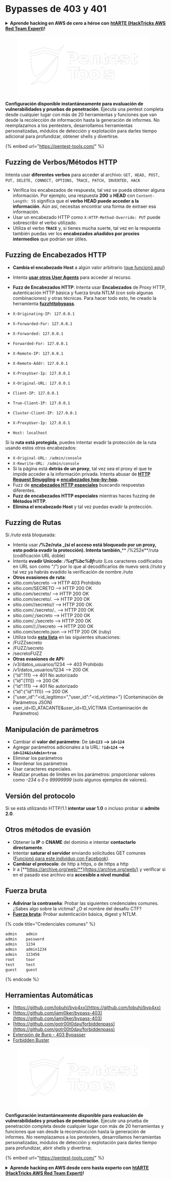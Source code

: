 # Bypasses de 403 y 401

<details>

<summary><strong>Aprende hacking en AWS de cero a héroe con</strong> <a href="https://training.hacktricks.xyz/courses/arte"><strong>htARTE (HackTricks AWS Red Team Expert)</strong></a><strong>!</strong></summary>

Otras formas de apoyar a HackTricks:

* Si deseas ver tu **empresa anunciada en HackTricks** o **descargar HackTricks en PDF** ¡Consulta los [**PLANES DE SUSCRIPCIÓN**](https://github.com/sponsors/carlospolop)!
* Obtén la [**merchandising oficial de PEASS & HackTricks**](https://peass.creator-spring.com)
* Descubre [**The PEASS Family**](https://opensea.io/collection/the-peass-family), nuestra colección exclusiva de [**NFTs**](https://opensea.io/collection/the-peass-family)
* **Únete al** 💬 [**grupo de Discord**](https://discord.gg/hRep4RUj7f) o al [**grupo de telegram**](https://t.me/peass) o **síguenos** en **Twitter** 🐦 [**@carlospolopm**](https://twitter.com/hacktricks\_live)**.**
* **Comparte tus trucos de hacking enviando PRs a los repositorios de** [**HackTricks**](https://github.com/carlospolop/hacktricks) y [**HackTricks Cloud**](https://github.com/carlospolop/hacktricks-cloud).

</details>

<figure><img src="../../.gitbook/assets/image (2) (1) (1).png" alt=""><figcaption></figcaption></figure>

**Configuración disponible instantáneamente para evaluación de vulnerabilidades y pruebas de penetración**. Ejecuta una pentest completa desde cualquier lugar con más de 20 herramientas y funciones que van desde la recolección de información hasta la generación de informes. No reemplazamos a los pentesters, desarrollamos herramientas personalizadas, módulos de detección y explotación para darles tiempo adicional para profundizar, obtener shells y divertirse.

{% embed url="https://pentest-tools.com/" %}

## Fuzzing de Verbos/Métodos HTTP

Intenta usar **diferentes verbos** para acceder al archivo: `GET, HEAD, POST, PUT, DELETE, CONNECT, OPTIONS, TRACE, PATCH, INVENTED, HACK`

* Verifica los encabezados de respuesta, tal vez se pueda obtener alguna información. Por ejemplo, una respuesta **200** a **HEAD** con `Content-Length: 55` significa que el **verbo HEAD puede acceder a la información**. Aún así, necesitas encontrar una forma de extraer esa información.
* Usar un encabezado HTTP como `X-HTTP-Method-Override: PUT` puede sobrescribir el verbo utilizado.
* Utiliza el verbo **`TRACE`** y, si tienes mucha suerte, tal vez en la respuesta también puedas ver los **encabezados añadidos por proxies intermedios** que podrían ser útiles.

## Fuzzing de Encabezados HTTP

* **Cambia el encabezado Host** a algún valor arbitrario ([que funcionó aquí](https://medium.com/@sechunter/exploiting-admin-panel-like-a-boss-fc2dd2499d31))
* Intenta [**usar otros User Agents**](https://github.com/danielmiessler/SecLists/blob/master/Fuzzing/User-Agents/UserAgents.fuzz.txt) para acceder al recurso.
*   **Fuzz de Encabezados HTTP**: Intenta usar **Encabezados** de Proxy HTTP, autenticación HTTP básica y fuerza bruta NTLM (con solo algunas combinaciones) y otras técnicas. Para hacer todo esto, he creado la herramienta [**fuzzhttpbypass**](https://github.com/carlospolop/fuzzhttpbypass).

* `X-Originating-IP: 127.0.0.1`
* `X-Forwarded-For: 127.0.0.1`
* `X-Forwarded: 127.0.0.1`
* `Forwarded-For: 127.0.0.1`
* `X-Remote-IP: 127.0.0.1`
* `X-Remote-Addr: 127.0.0.1`
* `X-ProxyUser-Ip: 127.0.0.1`
* `X-Original-URL: 127.0.0.1`
* `Client-IP: 127.0.0.1`
* `True-Client-IP: 127.0.0.1`
* `Cluster-Client-IP: 127.0.0.1`
* `X-ProxyUser-Ip: 127.0.0.1`
* `Host: localhost`

Si la **ruta está protegida**, puedes intentar evadir la protección de la ruta usando estos otros encabezados:

* `X-Original-URL: /admin/console`
* `X-Rewrite-URL: /admin/console`
* Si la página está **detrás de un proxy**, tal vez sea el proxy el que te impide acceder a la información privada. Intenta abusar de [**HTTP Request Smuggling**](../../pentesting-web/http-request-smuggling/) **o** [**encabezados hop-by-hop**](../../pentesting-web/abusing-hop-by-hop-headers.md)**.**
* Fuzz de [**encabezados HTTP especiales**](special-http-headers.md) buscando respuestas diferentes.
* **Fuzz de encabezados HTTP especiales** mientras haces fuzzing de **Métodos HTTP**.
* **Elimina el encabezado Host** y tal vez puedas evadir la protección.

## Fuzzing de Rutas

Si _/ruta_ está bloqueada:

* Intenta usar _**/**_**%2e/ruta \_(si el acceso está bloqueado por un proxy, esto podría evadir la protección). Intenta también**\_\*\* /%252e\*\*/ruta (codificación URL doble)
* Intenta **evadir Unicode**: _/**%ef%bc%8f**ruta_ (Los caracteres codificados en URL son como "/") por lo que al decodificarlos de nuevo será _//ruta_ y tal vez ya habrás evadido la verificación de nombre _/ruta_
* **Otros evasiones de ruta**:
* sitio.com/secreto –> HTTP 403 Prohibido
* sitio.com/SECRETO –> HTTP 200 OK
* sitio.com/secreto/ –> HTTP 200 OK
* sitio.com/secreto/. –> HTTP 200 OK
* sitio.com//secreto// –> HTTP 200 OK
* sitio.com/./secreto/.. –> HTTP 200 OK
* sitio.com/;/secreto –> HTTP 200 OK
* sitio.com/.;/secreto –> HTTP 200 OK
* sitio.com//;//secreto –> HTTP 200 OK
* sitio.com/secreto.json –> HTTP 200 OK (ruby)
* Utiliza toda [**esta lista**](https://github.com/danielmiessler/SecLists/blob/master/Fuzzing/Unicode.txt) en las siguientes situaciones:
* /FUZZsecreto
* /FUZZ/secreto
* /secretoFUZZ
* **Otras evasiones de API:**
* /v3/datos_usuarios/1234 --> 403 Prohibido
* /v1/datos_usuarios/1234 --> 200 OK
* {“id”:111} --> 401 No autorizado
* {“id”:\[111]} --> 200 OK
* {“id”:111} --> 401 No autorizado
* {“id”:{“id”:111\}} --> 200 OK
* {"user_id":"\<id_legítimo>","user_id":"\<id_víctima>"} (Contaminación de Parámetros JSON)
* user_id=ID_ATACANTE\&user_id=ID_VÍCTIMA (Contaminación de Parámetros)
## **Manipulación de parámetros**

* Cambiar el **valor del parámetro**: De **`id=123` --> `id=124`**
* Agregar parámetros adicionales a la URL: `?`**`id=124` —-> `id=124&isAdmin=true`**
* Eliminar los parámetros
* Reordenar los parámetros
* Usar caracteres especiales.
* Realizar pruebas de límites en los parámetros: proporcionar valores como _-234_ o _0_ o _99999999_ (solo algunos ejemplos de valores).

## **Versión del protocolo**

Si se está utilizando HTTP/1.1 **intentar usar 1.0** o incluso probar si **admite 2.0**.

## **Otros métodos de evasión**

* Obtener la **IP** o **CNAME** del dominio e intentar **contactarlo directamente**.
* Intentar **saturar el servidor** enviando solicitudes GET comunes ([Funcionó para este individuo con Facebook](https://medium.com/@amineaboud/story-of-a-weird-vulnerability-i-found-on-facebook-fc0875eb5125)).
* **Cambiar el protocolo**: de http a https, o de https a http
* Ir a [**https://archive.org/web/**](https://archive.org/web/) y verificar si en el pasado ese archivo era **accesible a nivel mundial**.

## **Fuerza bruta**

* **Adivinar la contraseña**: Probar las siguientes credenciales comunes. ¿Sabes algo sobre la víctima? ¿O el nombre del desafío CTF?
* [**Fuerza bruta**](../../generic-methodologies-and-resources/brute-force.md#http-brute)**:** Probar autenticación básica, digest y NTLM.

{% code title="Credenciales comunes" %}
```
admin    admin
admin    password
admin    1234
admin    admin1234
admin    123456
root     toor
test     test
guest    guest
```
{% endcode %}

## Herramientas Automáticas

* [https://github.com/lobuhi/byp4xx](https://github.com/lobuhi/byp4xx)
* [https://github.com/iamj0ker/bypass-403](https://github.com/iamj0ker/bypass-403)
* [https://github.com/gotr00t0day/forbiddenpass](https://github.com/gotr00t0day/forbiddenpass)
* [Extensión de Burp - 403 Bypasser](https://portswigger.net/bappstore/444407b96d9c4de0adb7aed89e826122)
* [Forbidden Buster](https://github.com/Sn1r/Forbidden-Buster)

<figure><img src="../../.gitbook/assets/image (2) (1) (1).png" alt=""><figcaption></figcaption></figure>

**Configuración instantáneamente disponible para evaluación de vulnerabilidades y pruebas de penetración**. Ejecute una prueba de penetración completa desde cualquier lugar con más de 20 herramientas y funciones que van desde la reconstrucción hasta la generación de informes. No reemplazamos a los pentesters, desarrollamos herramientas personalizadas, módulos de detección y explotación para darles tiempo para profundizar, abrir shells y divertirse.

{% embed url="https://pentest-tools.com/" %}

<details>

<summary><strong>Aprende hacking en AWS desde cero hasta experto con</strong> <a href="https://training.hacktricks.xyz/courses/arte"><strong>htARTE (HackTricks AWS Red Team Expert)</strong></a><strong>!</strong></summary>

Otras formas de apoyar a HackTricks:

* Si deseas ver tu **empresa anunciada en HackTricks** o **descargar HackTricks en PDF** Consulta los [**PLANES DE SUSCRIPCIÓN**](https://github.com/sponsors/carlospolop)!
* Obtén la [**oficial mercancía de PEASS & HackTricks**](https://peass.creator-spring.com)
* Descubre [**La Familia PEASS**](https://opensea.io/collection/the-peass-family), nuestra colección exclusiva de [**NFTs**](https://opensea.io/collection/the-peass-family)
* **Únete al** 💬 [**grupo de Discord**](https://discord.gg/hRep4RUj7f) o al [**grupo de telegram**](https://t.me/peass) o **síguenos** en **Twitter** 🐦 [**@carlospolopm**](https://twitter.com/hacktricks\_live)**.**
* **Comparte tus trucos de hacking enviando PRs a los repositorios de** [**HackTricks**](https://github.com/carlospolop/hacktricks) y [**HackTricks Cloud**](https://github.com/carlospolop/hacktricks-cloud).

</details>

